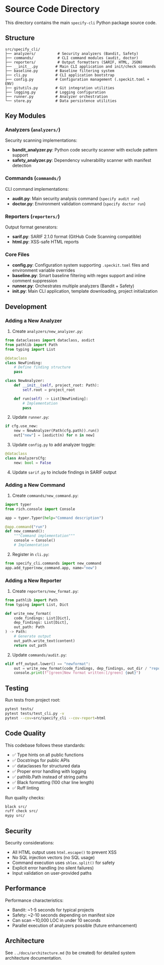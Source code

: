 # Source Code Directory

This directory contains the main `specify-cli` Python package source code.

## Structure

```
src/specify_cli/
├── analyzers/          # Security analyzers (Bandit, Safety)
├── commands/           # CLI command modules (audit, doctor)
├── reporters/          # Output formatters (SARIF, HTML, JSON)
├── __init__.py        # Main CLI application and init/check commands
├── baseline.py        # Baseline filtering system
├── cli.py             # CLI application bootstrap
├── config.py          # Configuration management (.speckit.toml + ENV)
├── gitutils.py        # Git integration utilities
├── logging.py         # Logging configuration
├── runner.py          # Analyzer orchestration
└── store.py           # Data persistence utilities
```

## Key Modules

### Analyzers (`analyzers/`)
Security scanning implementations:
- **bandit_analyzer.py**: Python code security scanner with exclude pattern support
- **safety_analyzer.py**: Dependency vulnerability scanner with manifest detection

### Commands (`commands/`)
CLI command implementations:
- **audit.py**: Main security analysis command (`specify audit run`)
- **doctor.py**: Environment validation command (`specify doctor run`)

### Reporters (`reporters/`)
Output format generators:
- **sarif.py**: SARIF 2.1.0 format (GitHub Code Scanning compatible)
- **html.py**: XSS-safe HTML reports

### Core Files

- **config.py**: Configuration system supporting `.speckit.toml` files and environment variable overrides
- **baseline.py**: Smart baseline filtering with regex support and inline comment suppression
- **runner.py**: Orchestrates multiple analyzers (Bandit + Safety)
- **__init__.py**: Main CLI application, template downloading, project initialization

## Development

### Adding a New Analyzer

1. Create `analyzers/new_analyzer.py`:
```python
from dataclasses import dataclass, asdict
from pathlib import Path
from typing import List

@dataclass
class NewFinding:
    # Define finding structure
    pass

class NewAnalyzer:
    def __init__(self, project_root: Path):
        self.root = project_root

    def run(self) -> List[NewFinding]:
        # Implementation
        pass
```

2. Update `runner.py`:
```python
if cfg.use_new:
    new = NewAnalyzer(Path(cfg.path)).run()
    out["new"] = [asdict(n) for n in new]
```

3. Update `config.py` to add analyzer toggle:
```python
@dataclass
class AnalyzersCfg:
    new: bool = False
```

4. Update `sarif.py` to include findings in SARIF output

### Adding a New Command

1. Create `commands/new_command.py`:
```python
import typer
from rich.console import Console

app = typer.Typer(help="Command description")

@app.command("run")
def new_command():
    """Command implementation"""
    console = Console()
    # Implementation
```

2. Register in `cli.py`:
```python
from specify_cli.commands import new_command
app.add_typer(new_command.app, name="new")
```

### Adding a New Reporter

1. Create `reporters/new_format.py`:
```python
from pathlib import Path
from typing import List, Dict

def write_new_format(
    code_findings: List[Dict],
    dep_findings: List[Dict],
    out_path: Path
) -> Path:
    # Generate output
    out_path.write_text(content)
    return out_path
```

2. Update `commands/audit.py`:
```python
elif eff_output.lower() == "newformat":
    out = write_new_format(code_findings, dep_findings, out_dir / "report.new")
    console.print(f"[green]New format written:[/green] {out}")
```

## Testing

Run tests from project root:
```bash
pytest tests/
pytest tests/test_cli.py -v
pytest --cov=src/specify_cli --cov-report=html
```

## Code Quality

This codebase follows these standards:
- ✅ Type hints on all public functions
- ✅ Docstrings for public APIs
- ✅ dataclasses for structured data
- ✅ Proper error handling with logging
- ✅ pathlib.Path instead of string paths
- ✅ Black formatting (100 char line length)
- ✅ Ruff linting

Run quality checks:
```bash
black src/
ruff check src/
mypy src/
```

## Security

Security considerations:
- All HTML output uses `html.escape()` to prevent XSS
- No SQL injection vectors (no SQL usage)
- Command execution uses `shlex.split()` for safety
- Explicit error handling (no silent failures)
- Input validation on user-provided paths

## Performance

Performance characteristics:
- Bandit: ~1-5 seconds for typical projects
- Safety: ~2-10 seconds depending on manifest size
- Can scan ~10,000 LOC in under 10 seconds
- Parallel execution of analyzers possible (future enhancement)

## Architecture

See `../docs/architecture.md` (to be created) for detailed system architecture documentation.
